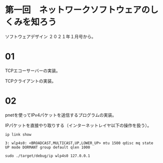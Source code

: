 # 第一回　ネットワークソフトウェアのしくみを知ろう

ソフトウェアデザイン ２０２１年１月号から。

# 01

TCPエコーサーバーの実装。

TCPクライアントの実装。

# 02

pnetを使ってIPv4パケットを送信するプログラムの実装。

IPパケットを直接やり取りする（インターネットレイヤ以下の操作を扱う）。

```
ip link show

3: wlp4s0: <BROADCAST,MULTICAST,UP,LOWER_UP> mtu 1500 qdisc mq state UP mode DORMANT group default qlen 1000
```

```
sudo ./target/debug/ip wlp4s0 127.0.0.1
```
 

